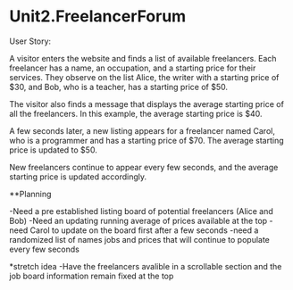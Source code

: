 # Unit2.FreelancerForum

User Story:

A visitor enters the website and finds a list of available freelancers. Each freelancer has a name, an occupation, and a starting price for their services. They observe on the list Alice, the writer with a starting price of $30, and Bob, who is a teacher, has a starting price of $50.

The visitor also finds a message that displays the average starting price of all the freelancers. In this example, the average starting price is $40.

A few seconds later, a new listing appears for a freelancer named Carol, who is a programmer and has a starting price of $70. The average starting price is updated to $50.

New freelancers continue to appear every few seconds, and the average starting price is updated accordingly.

**Planning

-Need a pre established listing board of potential freelancers (Alice and Bob)
-Need an updating running average of prices available at the top
-need Carol to update on the board first after a few seconds
-need a randomized list of names jobs and prices that will continue to populate every few seconds

*stretch idea
-Have the freelancers avalible in a scrollable section and the job board information remain fixed at the top